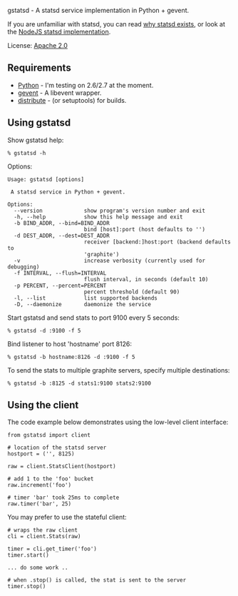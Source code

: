 
gstatsd - A statsd service implementation in Python + gevent.

If you are unfamiliar with statsd, you can read [why statsd exists][etsy post],
or look at the [NodeJS statsd implementation][etsy repo].

License: [Apache 2.0][license]

Requirements
------------

 * [Python][python] - I'm testing on 2.6/2.7 at the moment.
 * [gevent][gevent] - A libevent wrapper.
 * [distribute][distribute] - (or setuptools) for builds.


Using gstatsd
-------------

Show gstatsd help:

    % gstatsd -h

Options:

    Usage: gstatsd [options]

     A statsd service in Python + gevent.

    Options:
      --version             show program's version number and exit
      -h, --help            show this help message and exit
      -b BIND_ADDR, --bind=BIND_ADDR
                            bind [host]:port (host defaults to '')
      -d DEST_ADDR, --dest=DEST_ADDR
                            receiver [backend:]host:port (backend defaults to
                            'graphite')
      -v                    increase verbosity (currently used for debugging)
      -f INTERVAL, --flush=INTERVAL
                            flush interval, in seconds (default 10)
      -p PERCENT, --percent=PERCENT
                            percent threshold (default 90)
      -l, --list            list supported backends
      -D, --daemonize       daemonize the service

Start gstatsd and send stats to port 9100 every 5 seconds:

    % gstatsd -d :9100 -f 5

Bind listener to host 'hostname' port 8126:

    % gstatsd -b hostname:8126 -d :9100 -f 5

To send the stats to multiple graphite servers, specify multiple destinations:

    % gstatsd -b :8125 -d stats1:9100 stats2:9100


Using the client
----------------

The code example below demonstrates using the low-level client interface:

    from gstatsd import client

    # location of the statsd server
    hostport = ('', 8125)

    raw = client.StatsClient(hostport)

    # add 1 to the 'foo' bucket
    raw.increment('foo')

    # timer 'bar' took 25ms to complete
    raw.timer('bar', 25)


You may prefer to use the stateful client:

    # wraps the raw client
    cli = client.Stats(raw)

    timer = cli.get_timer('foo')
    timer.start()

    ... do some work ..

    # when .stop() is called, the stat is sent to the server
    timer.stop()


[python]: http://www.python.org/
[gevent]: http://www.gevent.org/
[license]: http://www.apache.org/licenses/LICENSE-2.0
[distribute]: http://pypi.python.org/pypi/distribute
[etsy repo]: https://github.com/etsy/statsd
[etsy post]: http://codeascraft.etsy.com/2011/02/15/measure-anything-measure-everything/

